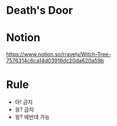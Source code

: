 # Death's Door
# Notion
https://www.notion.so/rravely/Witch-Tree-7576314c6ca14d03916dc20da620a59b
# Rule
+ 아! 금지
+ 응? 금지
+ 읭? 에반데 가능
